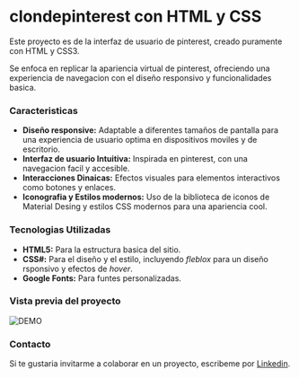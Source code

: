 # clondepinterest con HTML y CSS
Este proyecto es de la interfaz de usuario de pinterest, creado puramente con HTML y CSS3.

Se enfoca en replicar la apariencia virtual de pinterest, ofreciendo una experiencia de navegacion con el diseño responsivo y funcionalidades basica.

### Caracteristicas

* **Diseño responsive:** Adaptable a diferentes tamaños de pantalla para una experiencia de usuario optima en dispositivos moviles y de escritorio.
* **Interfaz de usuario Intuitiva:** Inspirada en pinterest, con una navegacion facil y accesible.
* **Interacciones Dinaicas:** Efectos visuales para elementos interactivos como botones y enlaces.
* **Iconografia y Estilos modernos:** Uso de la biblioteca de iconos de Material Desing y estilos CSS modernos para una apariencia cool.

### Tecnologias Utilizadas
+ **HTML5:** Para la estructura basica del sitio.
+ **CSS#:** Para el diseño y el estilo, incluyendo _fleblox_ para un diseño rsponsivo y efectos de _hover_.
+ **Google Fonts:** Para funtes personalizadas.

### Vista previa del proyecto
![DEMO](imagenes/pinterestscreen.jpg)

### Contacto
Si te gustaria invitarme a colaborar en un proyecto, escribeme por [Linkedin](https://www.linkedin.com/in/claudia-hern%C3%A1ndez-652942183/).
